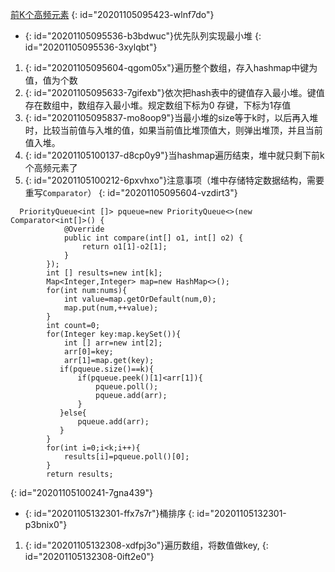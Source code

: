 [前K个高频元素](https://leetcode-cn.com/problems/top-k-frequent-elements/)
{: id="20201105095423-wlnf7do"}

* {: id="20201105095536-b3bdwuc"}优先队列实现最小堆
{: id="20201105095536-3xylqbt"}

1. {: id="20201105095604-qgom05x"}遍历整个数组，存入hashmap中键为值，值为个数
2. {: id="20201105095633-7gifexb"}依次把hash表中的键值存入最小堆。键值存在数组中，数组存入最小堆。规定数组下标为0 存键，下标为1存值
3. {: id="20201105095837-mo8oop9"}当最小堆的size等于k时，以后再入堆时，比较当前值与入堆的值，如果当前值比堆顶值大，则弹出堆顶，并且当前值入堆。
4. {: id="20201105100137-d8cp0y9"}当hashmap遍历结束，堆中就只剩下前k个高频元素了
5. {: id="20201105100212-6pxvhxo"}注意事项（堆中存储特定数据结构，需要重写`Comparator`）
{: id="20201105095604-vzdirt3"}

```
  PriorityQueue<int []> pqueue=new PriorityQueue<>(new Comparator<int[]>() {
            @Override
            public int compare(int[] o1, int[] o2) {
                return o1[1]-o2[1];
            }
        });
        int [] results=new int[k];
        Map<Integer,Integer> map=new HashMap<>();
        for(int num:nums){
            int value=map.getOrDefault(num,0);
            map.put(num,++value);
        }
        int count=0;
        for(Integer key:map.keySet()){
            int [] arr=new int[2];
            arr[0]=key;
            arr[1]=map.get(key);
           if(pqueue.size()==k){
               if(pqueue.peek()[1]<arr[1]){
                   pqueue.poll();
                   pqueue.add(arr);
               }
           }else{
               pqueue.add(arr);
           }
        }
        for(int i=0;i<k;i++){
            results[i]=pqueue.poll()[0];
        }
        return results;
```
{: id="20201105100241-7gna439"}

* {: id="20201105132301-ffx7s7r"}桶排序
{: id="20201105132301-p3bnix0"}

1. {: id="20201105132308-xdfpj3o"}遍历数组，将数值做key,
{: id="20201105132308-0ift2e0"}
